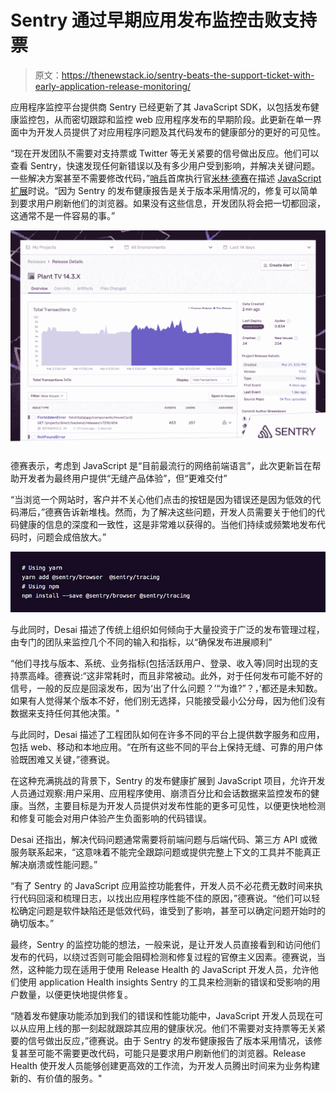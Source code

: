 # Sentry 通过早期应用发布监控击败支持票

> 原文：<https://thenewstack.io/sentry-beats-the-support-ticket-with-early-application-release-monitoring/>

应用程序监控平台提供商 Sentry 已经更新了其 JavaScript SDK，以包括发布健康监控包，从而密切跟踪和监控 web 应用程序发布的早期阶段。此更新在单一界面中为开发人员提供了对应用程序问题及其代码发布的健康部分的更好的可见性。

“现在开发团队不需要对支持票或 Twitter 等无关紧要的信号做出反应。他们可以查看 Sentry，快速发现任何新错误以及有多少用户受到影响，并解决关键问题。一些解决方案甚至不需要修改代码，”[哨兵](https://sentry.io/welcome/?utm_content=inline-mention)首席执行官[米林·德赛](https://www.linkedin.com/in/milin-desai-464757)在描述 [JavaScript 扩展](https://sentry.io/for/javascript/)时说。“因为 Sentry 的发布健康报告是关于版本采用情况的，修复可以简单到要求用户刷新他们的浏览器。如果没有这些信息，开发团队将会把一切都回滚，这通常不是一件容易的事。”

![](img/eb7f904e25a135d933c4a2b1e2f68b91.png)

德赛表示，考虑到 JavaScript 是“目前最流行的网络前端语言”，此次更新旨在帮助开发者为最终用户提供“无缝产品体验”，但“更难交付”

“当浏览一个网站时，客户并不关心他们点击的按钮是因为错误还是因为低效的代码滞后，”德赛告诉新堆栈。然而，为了解决这些问题，开发人员需要关于他们的代码健康的信息的深度和一致性，这是非常难以获得的。当他们持续或频繁地发布代码时，问题会成倍放大。”

![](img/951cc0d9adb21a27ed6f261f23e68814.png)

与此同时，Desai 描述了传统上组织如何倾向于大量投资于广泛的发布管理过程，由专门的团队来监控几个不同的输入和指标，以“确保发布进展顺利”

“他们寻找与版本、系统、业务指标(包括活跃用户、登录、收入等)同时出现的支持票高峰。德赛说:“这非常耗时，而且非常被动。此外，对于任何发布可能不好的信号，一般的反应是回滚发布，因为‘出了什么问题？’“为谁?”？，’都还是未知数。如果有人觉得某个版本不好，他们别无选择，只能接受最小公分母，因为他们没有数据来支持任何其他决策。"

与此同时，Desai 描述了工程团队如何在许多不同的平台上提供数字服务和应用，包括 web、移动和本地应用。“在所有这些不同的平台上保持无缝、可靠的用户体验既困难又关键，”德赛说。

在这种充满挑战的背景下，Sentry 的发布健康扩展到 JavaScript 项目，允许开发人员通过观察:用户采用、应用程序使用、崩溃百分比和会话数据来监控发布的健康。当然，主要目标是为开发人员提供对发布性能的更多可见性，以便更快地检测和修复可能会对用户体验产生负面影响的代码错误。

Desai 还指出，解决代码问题通常需要将前端问题与后端代码、第三方 API 或微服务联系起来，“这意味着不能完全跟踪问题或提供完整上下文的工具并不能真正解决崩溃或性能问题。”

“有了 Sentry 的 JavaScript 应用监控功能套件，开发人员不必花费无数时间来执行代码回滚和梳理日志，以找出应用程序性能不佳的原因，”德赛说。“他们可以轻松确定问题是软件缺陷还是低效代码，谁受到了影响，甚至可以确定问题开始时的确切版本。”

最终，Sentry 的监控功能的想法，一般来说，是让开发人员直接看到和访问他们发布的代码，以绕过否则可能会阻碍检测和修复过程的官僚主义因素。德赛说，当然，这种能力现在适用于使用 Release Health 的 JavaScript 开发人员，允许他们使用 application Health insights Sentry 的工具来检测新的错误和受影响的用户数量，以便更快地提供修复。

“随着发布健康功能添加到我们的错误和性能功能中，JavaScript 开发人员现在可以从应用上线的那一刻起就跟踪其应用的健康状况。他们不需要对支持票等无关紧要的信号做出反应，”德赛说。由于 Sentry 的发布健康报告了版本采用情况，该修复甚至可能不需要更改代码，可能只是要求用户刷新他们的浏览器。Release Health 使开发人员能够创建更高效的工作流，为开发人员腾出时间来为业务构建新的、有价值的服务。"

<svg xmlns:xlink="http://www.w3.org/1999/xlink" viewBox="0 0 68 31" version="1.1"><title>Group</title> <desc>Created with Sketch.</desc></svg>